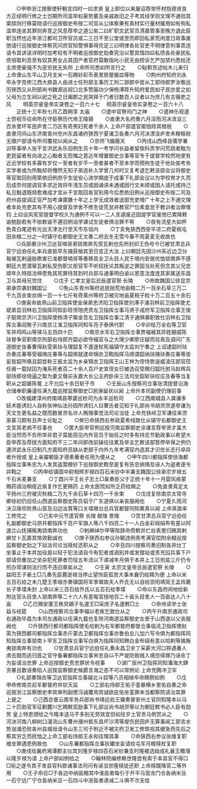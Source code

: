 <!-- { "loadSidebar": true } -->
　　○甲申浙江按察使轩輗言四时一曰求贤  皇上即位以来屡诏荐举怀材抱德贤良方正经明行修之士岂期所司滥举权豪势要及亲戚故旧之子考其经学则文理不通验其案牍则行移莫晓请行巡按御史布按二司官从公体察果有真材实行量材擢用如有徇私滥举连坐其罪则奔竞之风息荐举之道公矣二曰旷职文武官员清晨管事至晚方退此臣职当然也近年浙江都司卫所官员或二三日不至公堂或至而即回私家荒闲度日政事废弛请行巡按御史体察究问庶官知警惧事得完足三曰明律各处官吏不明律意判事乖违请令其讲读详明时加考较有不明者巡按御史劾奏究治以警其惰四曰私债各处豪民私债倍取利息至有奴其男女占其田产者官府莫敢指叱小民无由控诉乞严加禁约悉给还主庶使豪强不为恶穷民无失所  上命所司悉如所言行之
　　○鞑靼苦述帖木儿来归上命隶山东平山卫月支米一石赐钞彩币表里房屋器皿等物
　　○荆州府知府刘永卒永字克修江西大庾县人由进士任刑部主事历工刑二部郎中尝从工部侍郎罗汝敬巡历狭西又从刑部尚书魏源巡视口北多赞画功少保杨溥荐升知府爱民如子民亦爱之如父母为立生祠以祀之死之日阖郡之民哭拜于门者日数百人议者以为庶几有古循吏之风
　　明英宗睿皇帝实录卷之一百六十七
　明英宗睿皇帝实录卷之一百六十八
　　正统十三年秋七月乙酉朔享  太庙
　　○遣中官祭司门之神
　　○遣神乐观道士赍祝币往命所在守臣祭历代帝王陵寝
　　○直隶大名府奏六月淫雨河决渰没三百余里坏军民庐舍二万区有奇男妇死者千余人  上命户部遣官赈恤除其租税
　　○直隶河间山东济南青州兖州东昌诸府狭西宁夏诸卫各奏六月河决漂没庐舍禾稼租税无徵户部请令所司覆视以闻从之
　　○京师飞蝗蔽天
　　○丙戌山西绛县儒学署训导事举人张干言洪武永乐旧例生员十年一考学问长益者留俟科贡学问荒疏者黜为吏民留者有向进之心黜者无怨悔之意近年增置御史佥事等官专于提督学校然地里有近远学校有多寡有岁仅一至者有岁不一至者甚者不至本学而预拘生徒于他处俟考务实学者或为所黜却将懵然无知子弟选补入学曾几何时又复考退乞敕该部会议将御史等官取回别用第依旧例庶乎生徒安心进学期底于成事下礼部会议以为学校育才久而后成奈何提调官多求近效将年浅生员或因诵讲未通或因行文未顺或因人请托或持己私见黜退既频愈难成才宜从干言取回各官别用今后悉依旧例从巡按御史布按二司及府州县提调正官严加考课廪膳十年之上学无成效者送部充吏增广十年之上不通文理者本处充吏其有不用心提督及学舍不修生徒荒怠并教官尸位素食怠于教训者治罪惟钧  上曰设风宪官提督学校久为通例不可以一二人言遽废近因提学官废弛已累降敕谕勉励若有不依敕谕不遵旧例诣学课试生徒者俱治罪不宥
　　○夜有流星大如杯色青白尾迹有光出天津北行至天市东垣内
　　○丁亥免狭西西安平凉二府夏税屯田余粮二分之一时镇守右都御史王文奏二府去冬无雪今春不雨夏麦无收故也
　　○兵部奏沙州卫达官喃哥弟锁南奔先受瓦剌也先所封祁王伪号今已被甘肃总兵官宁远伯任礼率兵直抵罕东擒获候其至日宜正大法  上曰朝廷先因沙州系近边卫分每被瓦剌逼胁欺害已准都督喃哥等奏移其全卫头目人民于境内安居优恤锁南奔不感朝廷大恩潜窜瓦剌私受伪职又拒官军不听招抚论其叛逆之罪固当处死但念其父兄忠顺年久特屈法伸恩免其死罪待其到时兵部与通事明白谕以恩意法度连其家属送东昌卫与其母兄完住
　　○戊子  仁孝文皇后忌辰遣官祭  长陵
　　○命故魏国公徐显宗弟承宗袭封魏国公
　　○免山东青州等府逃民抛荒地亩粮二万一百余石草三万二千九百余束丝绵一百一十七斤有奇莱州等府卫被灾地亩夏税子粒十万二百五十余石
　　○庚寅命故燕山前卫指挥使金保弟忠济阳卫指挥使刘溥子涌羽林前卫指挥使尤斌弟显羽林右卫指挥同知彭旺侄瑄虎贲左卫指挥佥事马贤子成府军卫指挥佥事王俊子聪南京济川卫指挥使杨清子榘金吾左卫指挥佥事江清子通俱袭职致仕羽林右卫指挥佥事阎聚子兴南京江淮卫指挥同知车亮子泰俱代职
　　○辛卯给万全右等卫官军并鸡鸣山等驿马五百四十匹
　　○南京水军右卫指挥佥事贾福被其异姓姻戚陈玞冒争官职南京刑部右侍郎齐韶必欲夺福官与之大理少卿廖庄疑而驳焉及调问广东道御史张春曹得赵雯索玞与理韶复不遣遂杖死福镇守太监刘宁奏之  上诏逮韶时玞亦奏庄春等受福赂庄春等与韶俱就逮命锦衣卫鞫指挥马顺谓韶纳玞赂玞奏庄春等皆妄皆韶所嗾且韶尝称王振太监为乡亲锦衣卫指挥王山王林为侄恃势逞威淩压部官莅任甫一载狱囚为淹系死者百二十余人百户史宣侄女已被选召受赐归韶托驸马赵辉兵部侍郎徐琦逼之取为妻又僣买永嘉大长公主府卧床三法司坐韶斩玞绞庄及春等当复职从之韶屡陈冤  上不允后十余日斩于市
　　○壬辰山东按察司佥事张清提督沿海仓储奉职廉谨任满九载巡按监察御史□民保留状以闻  上命升本司副使仍理前事
　　○改福建漳州府南靖县寒婆巡检司为永丰巡检司
　　○江西南城县人龚谦多妖术能诱妇人自称张神仙法孙因所诱妇人曰曹氏者见知于礼部尚书胡濙濙遂举谦为天文生更名益之既而数冒濙名诈人贿赂事觉法司论当徒  上命充铁岭卫军谦往来濙家甚习颇有丑声士论耻之
　　○癸巳命狭西右参政夏希纯致仕从镇守右都御史王文言其老病不任事也
　　○罢大臣举官例巡按河南监察御史涂谦言荐举贤才虽大臣当然而不负所举非君子莫能窃见内外官员于始任之时多有持志节勤政事以希望大臣举荐及荐授方面知府不三二年间即改前操往往累及举主乞敕该部暂停举保之例仍遵洪武永乐旧制凡方面知府员缺从吏部于内外九年考满官内选其才识优长志行卓异者升授或  皇上亲擢朝臣才德素著者任用为便从之
　　○甲午四川都指挥使徐海都指挥佥事朱忠为人发其盗鬻粮钞下巡按御史鞫至是复有告忠纳赂及诬人为盗者遂令并鞫之
　　○丙申给镇国中尉相辉岁禄四百石米钞中半兼支魏国公徐承宗岁禄五千石米麦兼支
　　○丁酉兴平王长子志土□臬奏臣父于正统十年十一月婴风疾蒙赐药调治稍痊近疾复作乞更赐药  上命太医院如所乏药给赐之
　　○免直隶真定太平扬州三府被灾秋粮二万九千余石草十四万一千余束
　　○戊戌复除南京太常寺卿徐初仍旧任山西道监察御史陈员韬于广东道俱以亲丧服阙也
　　○宁夏久雨河决汉唐坝败黑山营及沿边汝箕等口关墙墩台总兵官都督同知黄真以闻  上命真亟率工修完之
　　○己亥中元节遣官祭  长陵  献陵  景陵
　　○赏甘肃总兵官宁远伯任礼副都御史马昂并都指挥千百户军旗人等八千四百二十一人白金彩叚绢布有差以阿速兰山抚捕叛夷锁南奔功也
　　○剌麻绰尔甲等陛辞命赍敕并纻丝表里归赐其剌麻甘卜瓦嘉其恪效勤诚也
　　○庚子狭西右参议孙毓违例责考满官偿附余粮巡按监察御史劾之下狱法司论当赎杖还职从之
　　○辛丑四川按察司奏旧制各井灶丁坐事止于本井加役是以轻于犯法请自今有犯者或调别井或发摆站或责充囚兵事下户部请但重加之坐杂犯死罪者罚役五年流以下递减年月俱于本井上工日煎盐三斤仍令煎办常课则法行而不违旧章矣从之
　　○壬寅  太宗文皇帝忌辰遣官祭  长陵
　　○益阳王子豪土□几奏先臣薨逝禄当停止望怜臣孤苦大事未襄仍给赐为便  上命以米五百石给之未几楚王季埱亦奏镇国将军季墀故夫人乔氏无以自给崇阳靖简王孟炜薨长子季堞未封  上命以米三百石给乔氏以五百石给季堞
　　○命以东昌府闲地给新附达官头目舍人锁南奔等二十六人有差每官授地百二十亩头目舍人一百亩达人八十亩
　　○乙巳赐安塞王秩炅嫡子名邃王□采庶子名邃敕□土
　　○命侍读学士张益与经筵
　　○山西按察司佥事李福以老疾乞致仕从之
　　○丙午升南京通政司右通政毕昌为本司左通政以任满九载也复除河南道监察御史左景于山西道以父丧服阙也
　　○升狭西行都司都指挥使毛哈剌为右军都督府都督佥事临洮卫指挥使赵英为狭西都司都指挥佥事赤斤蒙古卫都指挥佥事亦鲁伯总儿加六写令俱为都指挥同知指挥佥事锁南卜罕东卫指挥佥事写白俱为指挥同知赐白金布绢有差以哈剌等擒叛夷锁南奔有功也
　　○甘肃总兵官宁远伯任礼奏永昌卫余丁采薪大河口猝遇番人虏去既而逃归首之官守备署都指挥佥事宋忠自以不严堤防致贼入境恐得罪乃诬余丁为妄请治忠罪  上命巡按御史责忠罪状令视事
　　○湖广辰州卫指挥同知潘海大肆贪暴且数诬奏陷人巡按监察御史候爵言海之恶不可以常例论  上命充腾冲卫军
　　○礼部奏锦衣等卫达官指挥佥事越北斗奴等八员相继卒命赐祭如例
　　○戊申命修南京前军都督府并钦天监
　　○工部右侍郎王佑子銮暴横乡里佑自奏之命巡按浙江监察御史李宾审刑副使冯诚覆焉宾诚欲庇佑坐銮罪未当都察院请治其罪  上是之
　　○己酉总督云南军务兵部尚书靖远伯王骥奏普安州土官同知隆本以马二十匹助官军征剿麓川乞赐敕奖励事下礼部议尚书胡濙等以为朝廷敕书必人臣有勋劳  皇上特恩颁给之今隆本送马不多别无劳效宜但如往岁土官贡马例赏从之
　　○河决河南八柳树口漫流山东曹州濮州抵东昌坏沙湾等堤伤民田庐无算事闻工部言水势汹涌恐败各州县城垣请令山东三司于附近不被灾府卫发工修筑视其缓急而先后之察其穷乏而抚恤之上命工部右侍郎王永和往理其事
　　○命狭西右参议张维复职维坐罪遇恩例故也
　　○山东署都指挥佥事狄瓛坐妄请给屯军月粮赎杖复职
　　○庚戌给襄府湘潭郡主仪宾刘隆岁禄四百石米钞兼支时隆被选始成礼襄王瞻墡以隆岁禄为请  上命户部如例给之
　　○翰林院编修赖世隆尝有索于本县官不得口□衔之遂令其子发县官科歛诸事法司问有诬当世隆赎徒还职  上命赎既降官二等外用
　　○壬子命召□于各边中纳盐粮其中淮盐者每引于开平马营龙门仓各纳米豆一石宁远广宁仓各纳米豆一石四斗中浙盐者递减二斗俱不次支给
